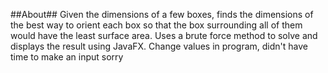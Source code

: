 ##About##
Given the dimensions of a few boxes, finds the dimensions of the best way to orient each box so that the box surrounding all of them would have the least surface area. Uses a brute force method to solve and displays the result using JavaFX. 
Change values in program, didn't have time to make an input sorry
